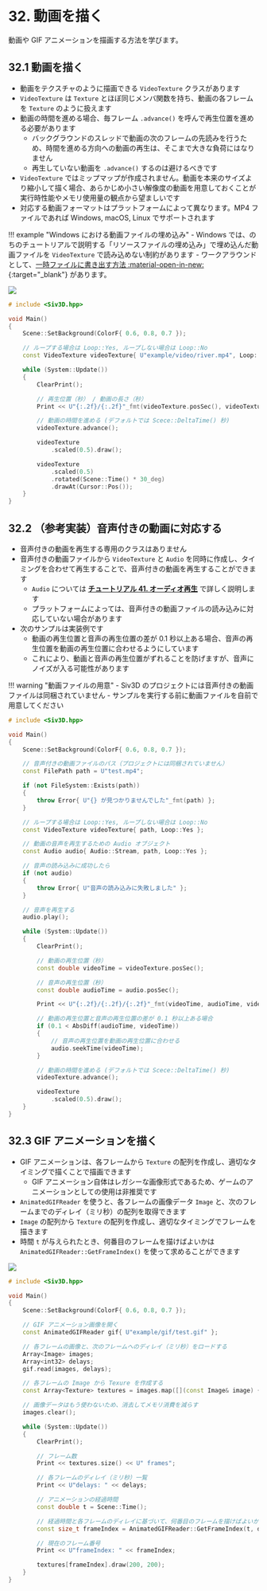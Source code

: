 # 32. 動画を描く
動画や GIF アニメーションを描画する方法を学びます。

## 32.1 動画を描く
- 動画をテクスチャのように描画できる `VideoTexture` クラスがあります
- `VideoTexture` は `Texture` とほぼ同じメンバ関数を持ち、動画の各フレームを `Texture` のように扱えます
- 動画の時間を進める場合、毎フレーム `.advance()` を呼んで再生位置を進める必要があります
	- バックグラウンドのスレッドで動画の次のフレームの先読みを行うため、時間を進める方向への動画の再生は、そこまで大きな負荷にはなりません
	- 再生していない動画を `.advance()` するのは避けるべきです
- `VideoTexture` ではミップマップが作成されません。動画を本来のサイズより縮小して描く場合、あらかじめ小さい解像度の動画を用意しておくことが実行時性能やメモリ使用量の観点から望ましいです
- 対応する動画フォーマットはプラットフォームによって異なります。MP4 ファイルであれば Windows, macOS, Linux でサポートされます

!!! example "Windows における動画ファイルの埋め込み"
	- Windows では、のちのチュートリアルで説明する「リソースファイルの埋め込み」で埋め込んだ動画ファイルを `VideoTexture` で読み込めない制約があります
	- ワークアラウンドとして、[一時ファイルに書き出す方法 :material-open-in-new:](https://gist.github.com/Reputeless/3d527302d459792f7a5e1094d30d0529){:target="_blank"} があります。

![](https://raw.githubusercontent.com/Siv3D/siv3d.site.resource/main/2025/tutorial2/video/1.png)

```cpp
# include <Siv3D.hpp>

void Main()
{
	Scene::SetBackground(ColorF{ 0.6, 0.8, 0.7 });

	// ループする場合は Loop::Yes, ループしない場合は Loop::No
	const VideoTexture videoTexture{ U"example/video/river.mp4", Loop::Yes };

	while (System::Update())
	{
		ClearPrint();

		// 再生位置（秒） / 動画の長さ（秒）
		Print << U"{:.2f}/{:.2f}"_fmt(videoTexture.posSec(), videoTexture.lengthSec());

		// 動画の時間を進める (デフォルトでは Scece::DeltaTime() 秒)
		videoTexture.advance();

		videoTexture
			.scaled(0.5).draw();

		videoTexture
			.scaled(0.5)
			.rotated(Scene::Time() * 30_deg)
			.drawAt(Cursor::Pos());
	}
}
```


## 32.2 （参考実装）音声付きの動画に対応する
- 音声付きの動画を再生する専用のクラスはありません
- 音声付きの動画ファイルから `VideoTexture` と `Audio` を同時に作成し、タイミングを合わせて再生することで、音声付きの動画を再生することができます
	- `Audio` については [**チュートリアル 41. オーディオ再生**](../tutorial3/audio.md) で詳しく説明します
	- プラットフォームによっては、音声付きの動画ファイルの読み込みに対応していない場合があります
- 次のサンプルは実装例です
	- 動画の再生位置と音声の再生位置の差が 0.1 秒以上ある場合、音声の再生位置を動画の再生位置に合わせるようにしています
	- これにより、動画と音声の再生位置がずれることを防げますが、音声にノイズが入る可能性があります
	
!!! warning "動画ファイルの用意"
	- Siv3D のプロジェクトには音声付きの動画ファイルは同梱されていません
	- サンプルを実行する前に動画ファイルを自前で用意してください

```cpp
# include <Siv3D.hpp>

void Main()
{
	Scene::SetBackground(ColorF{ 0.6, 0.8, 0.7 });

	// 音声付きの動画ファイルのパス（プロジェクトには同梱されていません）
	const FilePath path = U"test.mp4";

	if (not FileSystem::Exists(path))
	{
		throw Error{ U"{} が見つかりませんでした"_fmt(path) };
	}

	// ループする場合は Loop::Yes, ループしない場合は Loop::No
	const VideoTexture videoTexture{ path, Loop::Yes };

	// 動画の音声を再生するための Audio オブジェクト
	const Audio audio{ Audio::Stream, path, Loop::Yes };

	// 音声の読み込みに成功したら
	if (not audio)
	{
		throw Error{ U"音声の読み込みに失敗しました" };
	}

	// 音声を再生する
	audio.play();

	while (System::Update())
	{
		ClearPrint();

		// 動画の再生位置（秒）
		const double videoTime = videoTexture.posSec();

		// 音声の再生位置（秒）
		const double audioTime = audio.posSec();

		Print << U"{:.2f}/{:.2f}/{:.2f}"_fmt(videoTime, audioTime, videoTexture.lengthSec());

		// 動画の再生位置と音声の再生位置の差が 0.1 秒以上ある場合
		if (0.1 < AbsDiff(audioTime, videoTime))
		{
			// 音声の再生位置を動画の再生位置に合わせる
			audio.seekTime(videoTime);
		}

		// 動画の時間を進める (デフォルトでは Scece::DeltaTime() 秒)
		videoTexture.advance();

		videoTexture
			.scaled(0.5).draw();
	}
}
```


## 32.3 GIF アニメーションを描く
- GIF アニメーションは、各フレームから `Texture` の配列を作成し、適切なタイミングで描くことで描画できます
	- GIF アニメーション自体はレガシーな画像形式であるため、ゲームのアニメーションとしての使用は非推奨です
- `AnimatedGIFReader` を使うと、各フレームの画像データ `Image` と、次のフレームまでのディレイ（ミリ秒）の配列を取得できます
- `Image` の配列から `Texture` の配列を作成し、適切なタイミングでフレームを描きます
- 時間 `t` が与えられたとき、何番目のフレームを描けばよいかは `AnimatedGIFReader::GetFrameIndex()` を使って求めることができます

![](https://raw.githubusercontent.com/Siv3D/siv3d.site.resource/main/2025/tutorial2/video/3.png)

```cpp
# include <Siv3D.hpp>

void Main()
{
	Scene::SetBackground(ColorF{ 0.6, 0.8, 0.7 });

	// GIF アニメーション画像を開く
	const AnimatedGIFReader gif{ U"example/gif/test.gif" };

	// 各フレームの画像と、次のフレームへのディレイ（ミリ秒）をロードする
	Array<Image> images;
	Array<int32> delays;
	gif.read(images, delays);

	// 各フレームの Image から Texure を作成する
	const Array<Texture> textures = images.map([](const Image& image) { return Texture{ image }; });

	// 画像データはもう使わないため、消去してメモリ消費を減らす
	images.clear();

	while (System::Update())
	{
		ClearPrint();

		// フレーム数
		Print << textures.size() << U" frames";

		// 各フレームのディレイ（ミリ秒）一覧
		Print << U"delays: " << delays;

		// アニメーションの経過時間
		const double t = Scene::Time();

		// 経過時間と各フレームのディレイに基づいて、何番目のフレームを描けばよいかを計算する
		const size_t frameIndex = AnimatedGIFReader::GetFrameIndex(t, delays);

		// 現在のフレーム番号
		Print << U"frameIndex: " << frameIndex;

		textures[frameIndex].draw(200, 200);
	}
}
```
